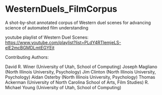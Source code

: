 # WesternDuels_FilmCorpus
A shot-by-shot annotated corpus of Western duel scenes for advancing science of automated film understanding

youtube playlist of Western Duel Scenes:
https://www.youtube.com/playlist?list=PLdY4RTlemjeLS-elE2mcBGMDLmtEGYEjt

Contributing Authors:

David R. Winer (University of Utah, School of Computing)
Joseph Magliano (North Illinois University, Psychology)
Jim Clinton (North Illinois University, Psychology)
Aidan Osterby (North Illinois University, Psychology)
Thomas Ackerman (University of North Carolina School of Arts, Film Studies)
R. Michael Young (University of Utah, School of Computing)
